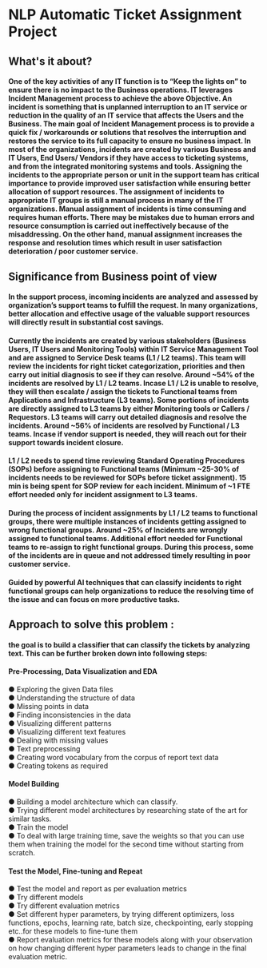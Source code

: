 # NLP Automatic Ticket Assignment Project

## What's it about?

#### One of the key activities of any IT function is to “Keep the lights on” to ensure there is no impact to the Business operations. IT leverages Incident Management process to achieve the above Objective. An incident is something that is unplanned interruption to an IT service or reduction in the quality of an IT service that affects the Users and the Business. The main goal of Incident Management process is to provide a quick fix / workarounds or solutions that resolves the interruption and restores the service to its full capacity to ensure no business impact. In most of the organizations, incidents are created by various Business and IT Users, End Users/ Vendors if they have access to ticketing systems, and from the integrated monitoring systems and tools. Assigning the incidents to the appropriate person or unit in the support team has critical importance to provide improved user satisfaction while ensuring better allocation of support resources. The assignment of incidents to appropriate IT groups is still a manual process in many of the IT organizations. Manual assignment of incidents is time consuming and requires human efforts. There may be mistakes due to human errors and resource consumption is carried out ineffectively because of the misaddressing. On the other hand, manual assignment increases the response and resolution times which result in user satisfaction deterioration / poor customer service.

## Significance from Business point of view

#### In the support process, incoming incidents are analyzed and assessed by organization’s support teams to fulfill the request. In many organizations, better allocation and effective usage of the valuable support resources will directly result in substantial cost savings.

#### Currently the incidents are created by various stakeholders (Business Users, IT Users and Monitoring Tools) within IT Service Management Tool and are assigned to Service Desk teams (L1 / L2 teams). This team will review the incidents for right ticket categorization, priorities and then carry out initial diagnosis to see if they can resolve. Around ~54% of the incidents are resolved by L1 / L2 teams. Incase L1 / L2 is unable to resolve, they will then escalate / assign the tickets to Functional teams from Applications and Infrastructure (L3 teams). Some portions of incidents are directly assigned to L3 teams by either Monitoring tools or Callers / Requestors. L3 teams will carry out detailed diagnosis and resolve the incidents. Around ~56% of incidents are resolved by Functional / L3 teams. Incase if vendor support is needed, they will reach out for their support towards incident closure.

#### L1 / L2 needs to spend time reviewing Standard Operating Procedures (SOPs) before assigning to Functional teams (Minimum ~25-30% of incidents needs to be reviewed for SOPs before ticket assignment). 15 min is being spent for SOP review for each incident. Minimum of ~1 FTE effort needed only for incident assignment to L3 teams.

#### During the process of incident assignments by L1 / L2 teams to functional groups, there were multiple instances of incidents getting assigned to wrong functional groups. Around ~25% of Incidents are wrongly assigned to functional teams. Additional effort needed for Functional teams to re-assign to right functional groups. During this process, some of the incidents are in queue and not addressed timely resulting in poor customer service. 

#### Guided by powerful AI techniques that can classify incidents to right functional groups can help organizations to reduce the resolving time of the issue and can focus on more productive tasks.

## Approach to solve this problem :

#### the goal is to build a classifier that can classify the tickets by analyzing text. This can be further broken down into following steps:

####  Pre-Processing, Data Visualization and EDA
● Exploring the given Data files <br>
● Understanding the structure of data <br>
● Missing points in data <br>
● Finding inconsistencies in the data <br>
● Visualizing different patterns <br>
● Visualizing different text features <br>
● Dealing with missing values <br>
● Text preprocessing <br>
● Creating word vocabulary from the corpus of report text data <br>
● Creating tokens as required <br>

#### Model Building
● Building a model architecture which can classify. <br>
● Trying different model architectures by researching state of the art for similar tasks. <br>
● Train the model <br>
● To deal with large training time, save the weights so that you can use them when training the model for the second time without starting from scratch. <br>

#### Test the Model, Fine-tuning and Repeat 
● Test the model and report as per evaluation metrics  <br>
● Try different models  <br>
● Try different evaluation metrics  <br>
● Set different hyper parameters, by trying different optimizers, loss functions, epochs, learning rate, batch size, checkpointing, early stopping etc..for these models to fine-tune them  <br>
● Report evaluation metrics for these models along with your observation on how changing different hyper parameters leads to change in the final evaluation metric. <br>
